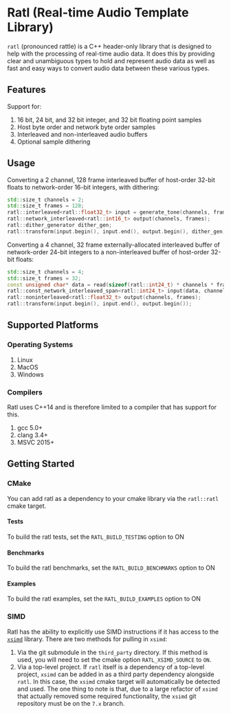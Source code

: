 # Ratl (Real-time Audio Template Library)

`ratl` (pronounced rattle) is a C++ header-only library that is designed to help
with the processing of real-time audio
data. It does this by providing clear and unambiguous types to hold and
represent audio data as well as fast and easy
ways to convert audio data between these various types.

## Features

Support for:

1. 16 bit, 24 bit, and 32 bit integer, and 32 bit floating point samples
1. Host byte order and network byte order samples
1. Interleaved and non-interleaved audio buffers
1. Optional sample dithering

## Usage

Converting a 2 channel, 128 frame interleaved buffer of host-order 32-bit floats
to network-order 16-bit integers, with
dithering:

```cpp
std::size_t channels = 2;
std::size_t frames = 128;
ratl::interleaved<ratl::float32_t> input = generate_tone(channels, frames);
ratl::network_interleaved<ratl::int16_t> output(channels, frames);
ratl::dither_generator dither_gen;
ratl::transform(input.begin(), input.end(), output.begin(), dither_gen);
```

Converting a 4 channel, 32 frame externally-allocated interleaved buffer of
network-order 24-bit integers to a non-interleaved
buffer of host-order 32-bit floats:

```cpp
std::size_t channels = 4;
std::size_t frames = 32;
const unsigned char* data = read(sizeof(ratl::int24_t) * channels * frames);
ratl::const_network_interleaved_span<ratl::int24_t> input(data, channels, frames);
ratl::noninterleaved<ratl::float32_t> output(channels, frames);
ratl::transform(input.begin(), input.end(), output.begin());
```

## Supported Platforms

### Operating Systems

1. Linux
1. MacOS
1. Windows

### Compilers

Ratl uses C++14 and is therefore limited to a compiler that has support for
this.

1. gcc 5.0+
1. clang 3.4+
1. MSVC 2015+

## Getting Started

### CMake

You can add ratl as a dependency to your cmake library via the `ratl::ratl`
cmake target.

#### Tests

To build the ratl tests, set the `RATL_BUILD_TESTING` option to ON

#### Benchmarks

To build the ratl benchmarks, set the `RATL_BUILD_BENCHMARKS` option to ON

#### Examples

To build the ratl examples, set the `RATL_BUILD_EXAMPLES` option to ON

### SIMD

Ratl has the ability to explicitly use SIMD instructions if it has access to the
[`xsimd`](https://github.com/xtensor-stack/xsimd) library. There are two methods
for pulling in `xsimd`:

1. Via the git submodule in the `third_party` directory. If this method is used,
   you will need to set the cmake option `RATL_XSIMD_SOURCE` to `ON`.
2. Via a top-level project. If `ratl` itself is a dependency of a top-level
   project, `xsimd` can be added in as a third party dependency alongside
   `ratl`. In this case, the `xsimd` cmake target will automatically be detected
   and used. The one thing to note is that, due to a large refactor of `xsimd`
   that actually removed some required functionality, the `xsimd` git repository
   must be on the `7.x` branch.
